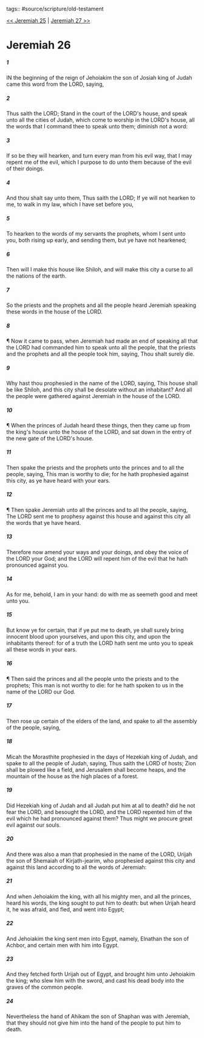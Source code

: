 tags:: #source/scripture/old-testament

[<< Jeremiah 25](old-testament/24_Jeremiah/Jeremiah_25.md) | [Jeremiah 27 >>](old-testament/24_Jeremiah/Jeremiah_27.md)

# Jeremiah 26

##### 1

IN the beginning of the reign of Jehoiakim the son of Josiah king of Judah came this word from the LORD, saying,

##### 2

Thus saith the LORD; Stand in the court of the LORD's house, and speak unto all the cities of Judah, which come to worship in the LORD's house, all the words that I command thee to speak unto them; diminish not a word:

##### 3

If so be they will hearken, and turn every man from his evil way, that I may repent me of the evil, which I purpose to do unto them because of the evil of their doings.

##### 4

And thou shalt say unto them, Thus saith the LORD; If ye will not hearken to me, to walk in my law, which I have set before you,

##### 5

To hearken to the words of my servants the prophets, whom I sent unto you, both rising up early, and sending them, but ye have not hearkened;

##### 6

Then will I make this house like Shiloh, and will make this city a curse to all the nations of the earth.

##### 7

So the priests and the prophets and all the people heard Jeremiah speaking these words in the house of the LORD.

##### 8

¶ Now it came to pass, when Jeremiah had made an end of speaking all that the LORD had commanded him to speak unto all the people, that the priests and the prophets and all the people took him, saying, Thou shalt surely die.

##### 9

Why hast thou prophesied in the name of the LORD, saying, This house shall be like Shiloh, and this city shall be desolate without an inhabitant? And all the people were gathered against Jeremiah in the house of the LORD.

##### 10

¶ When the princes of Judah heard these things, then they came up from the king's house unto the house of the LORD, and sat down in the entry of the new gate of the LORD's house.

##### 11

Then spake the priests and the prophets unto the princes and to all the people, saying, This man is worthy to die; for he hath prophesied against this city, as ye have heard with your ears.

##### 12

¶ Then spake Jeremiah unto all the princes and to all the people, saying, The LORD sent me to prophesy against this house and against this city all the words that ye have heard.

##### 13

Therefore now amend your ways and your doings, and obey the voice of the LORD your God; and the LORD will repent him of the evil that he hath pronounced against you.

##### 14

As for me, behold, I am in your hand: do with me as seemeth good and meet unto you.

##### 15

But know ye for certain, that if ye put me to death, ye shall surely bring innocent blood upon yourselves, and upon this city, and upon the inhabitants thereof: for of a truth the LORD hath sent me unto you to speak all these words in your ears.

##### 16

¶ Then said the princes and all the people unto the priests and to the prophets; This man is not worthy to die: for he hath spoken to us in the name of the LORD our God.

##### 17

Then rose up certain of the elders of the land, and spake to all the assembly of the people, saying,

##### 18

Micah the Morasthite prophesied in the days of Hezekiah king of Judah, and spake to all the people of Judah, saying, Thus saith the LORD of hosts; Zion shall be plowed like a field, and Jerusalem shall become heaps, and the mountain of the house as the high places of a forest.

##### 19

Did Hezekiah king of Judah and all Judah put him at all to death? did he not fear the LORD, and besought the LORD, and the LORD repented him of the evil which he had pronounced against them? Thus might we procure great evil against our souls.

##### 20

And there was also a man that prophesied in the name of the LORD, Urijah the son of Shemaiah of Kirjath-jearim, who prophesied against this city and against this land according to all the words of Jeremiah:

##### 21

And when Jehoiakim the king, with all his mighty men, and all the princes, heard his words, the king sought to put him to death: but when Urijah heard it, he was afraid, and fled, and went into Egypt;

##### 22

And Jehoiakim the king sent men into Egypt, namely, Elnathan the son of Achbor, and certain men with him into Egypt.

##### 23

And they fetched forth Urijah out of Egypt, and brought him unto Jehoiakim the king; who slew him with the sword, and cast his dead body into the graves of the common people.

##### 24

Nevertheless the hand of Ahikam the son of Shaphan was with Jeremiah, that they should not give him into the hand of the people to put him to death.
